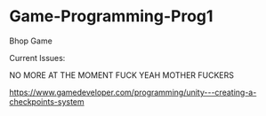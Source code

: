 # Game-Programming-Prog1
Bhop Game

Current Issues:

NO MORE AT THE MOMENT FUCK YEAH MOTHER FUCKERS

https://www.gamedeveloper.com/programming/unity---creating-a-checkpoints-system
